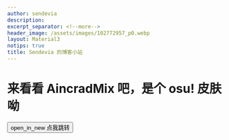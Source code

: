 ```yaml
---
author: sendevia
description:
excerpt_separator: <!--more-->
header_image: /assets/images/102772957_p0.webp
layout: Material3
notips: true
title: Sendevia 的博客小站
---
```


# 来看看 AincradMix 吧，是个 osu! 皮肤呦

<button id="elevated" onclick="location.href='osu!皮肤/2022/07/04/AincradMix.html'" icon>
    <span>open_in_new</span>
    点我跳转
</button>
